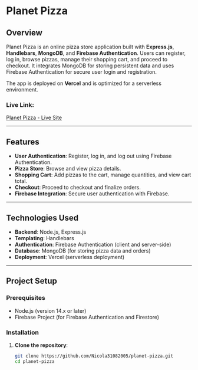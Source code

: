# Planet Pizza

## Overview

Planet Pizza is an online pizza store application built with **Express.js**, **Handlebars**, **MongoDB**,  and **Firebase Authentication**. Users can register, log in, browse pizzas, manage their shopping cart, and proceed to checkout. It integrates MongoDB for storing persistent data and uses Firebase Authentication for secure user login and registration.

The app is deployed on **Vercel** and is optimized for a serverless environment.

### Live Link:
[Planet Pizza - Live Site](https://planet-pizza-steel.vercel.app/)

---

## Features

- **User Authentication**: Register, log in, and log out using Firebase Authentication.
- **Pizza Store**: Browse and view pizza details.
- **Shopping Cart**: Add pizzas to the cart, manage quantities, and view cart total.
- **Checkout**: Proceed to checkout and finalize orders.
- **Firebase Integration**: Secure user authentication with Firebase.

---

## Technologies Used

- **Backend**: Node.js, Express.js
- **Templating**: Handlebars
- **Authentication**: Firebase Authentication (client and server-side)
- **Database**: MongoDB (for storing pizza data and orders)
- **Deployment**: Vercel (serverless deployment)

---

## Project Setup

### Prerequisites

- Node.js (version 14.x or later)
- Firebase Project (for Firebase Authentication and Firestore)

### Installation

1. **Clone the repository**:
   ```bash
   git clone https://github.com/Nicola31082005/planet-pizza.git
   cd planet-pizza
